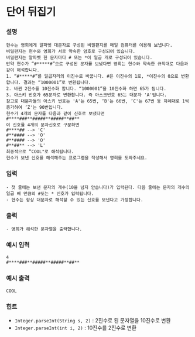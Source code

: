 # 단어 뒤집기

### **설명**
    현수는 영희에게 알파벳 대문자로 구성된 비밀편지를 매일 컴퓨터를 이용해 보냅니다.
    비밀편지는 현수와 영희가 서로 약속한 암호로 구성되어 있습니다.
    비밀편지는 알파벳 한 문자마다 # 또는 *이 일곱 개로 구성되어 있습니다.
    만약 현수가 “#*****#”으로 구성된 문자를 보냈다면 영희는 현수와 약속한 규칙대로 다음과 같이 해석합니다.
    1. “#*****#”를 일곱자리의 이진수로 바꿉니다. #은 이진수의 1로, *이진수의 0으로 변환합니다. 결과는 “1000001”로 변환됩니다.
    2. 바뀐 2진수를 10진수화 합니다. “1000001”을 10진수화 하면 65가 됩니다.
    3. 아스키 번호가 65문자로 변환합니다. 즉 아스크번호 65는 대문자 'A'입니다.
    참고로 대문자들의 아스키 번호는 'A'는 65번, ‘B'는 66번, ’C'는 67번 등 차례대로 1씩 증가하여 ‘Z'는 90번입니다.
    현수가 4개의 문자를 다음과 같이 신호로 보냈다면
    #****###**#####**#####**##**
    이 신호를 4개의 문자신호로 구분하면
    #****## --> 'C'
    #**#### --> 'O'
    #**#### --> 'O'
    #**##** --> 'L'
    최종적으로 “COOL"로 해석됩니다.
    현수가 보낸 신호를 해석해주는 프로그램을 작성해서 영희를 도와주세요.
    
### **입력**
    - 첫 줄에는 보낸 문자의 개수(10을 넘지 안습니다)가 입력된다. 다음 줄에는 문자의 개수의 일곱 배 만큼의 #또는 * 신호가 입력됩니다.
    - 현수는 항상 대문자로 해석할 수 있는 신호를 보낸다고 가정합니다.
### **출력**
    - 영희가 해석한 문자열을 출력합니다.


### 예시 입력
    4
    #****###**#####**#####**##**

### 예시 출력
    COOL

### 힌트
- `Integer.parseInt(String s, 2)` : 2진수로 된 문자열을 10진수로 변환
- `Integer.parseInt(int i, 2)` : 10진수를 2진수로 변환
